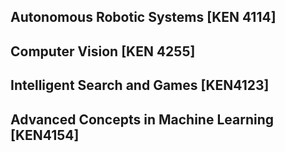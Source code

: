 ## Autonomous Robotic Systems [KEN 4114]
## Computer Vision [KEN 4255]
## Intelligent Search and Games [KEN4123]
## Advanced Concepts in Machine Learning [KEN4154]

